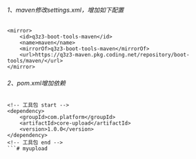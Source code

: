 ###### 1、maven修改settings.xml，增加如下配置
```
<mirror>
    <id>q3z3-boot-tools-maven</id>
    <name>maven</name>
    <mirrorOf>q3z3-boot-tools-maven</mirrorOf>
    <url>https://q3z3-maven.pkg.coding.net/repository/boot-tools/maven/</url>
</mirror>
```

###### 2、pom.xml增加依赖
```
<!-- 工具包 start -->
<dependency>
    <groupId>com.platform</groupId>
    <artifactId>core-upload</artifactId>
    <version>1.0.0</version>
</dependency>
<!-- 工具包 end -->
```# myupload
